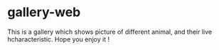 # gallery-web

This is a gallery which shows picture of different animal, and their live hcharacteristic.
Hope you enjoy it !
